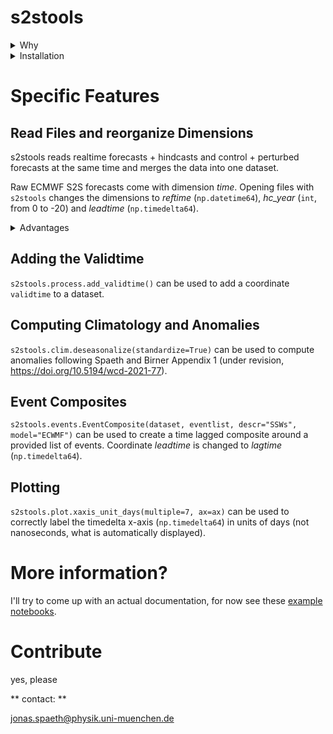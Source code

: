 # s2stools

<details><summary>Why</summary>
E.g., ECWMF produces hindcasts on the fly. s2stools can make the data handling easier by introducing new dimensions (reftime, hc_year, leadtime). All functionalities are based on xarray `DataArrays` and `Datasets`.
</details>

<details><summary>Installation</summary>

```pip install s2stools```

This should install version 0.0.18, because the most current version (0.0.21) sometimes fails due to a circular import. This will be fixed in the near future.
</details>

# Specific Features

## Read Files and reorganize Dimensions

s2stools reads realtime forecasts + hindcasts and control + perturbed forecasts at the same time and merges the data into one dataset.

Raw ECMWF S2S forecasts come with dimension *time*. Opening files with `s2stools` changes the dimensions to *reftime* (`np.datetime64`), *hc_year* (`int`, from 0 to -20) and *leadtime* (`np.timedelta64`).

<details><summary>Advantages</summary>
- quicker access to individual hindcast years, easier to compare different hindcast years
- no discontinous time dimension
- easier to compare the leadtime evolution of different forecasts
</details>

## Adding the Validtime

`s2stools.process.add_validtime()` can be used to add a coordinate `validtime` to a dataset.


## Computing Climatology and Anomalies

`s2stools.clim.deseasonalize(standardize=True)` can be used to compute anomalies following Spaeth and Birner Appendix 1 (under revision, https://doi.org/10.5194/wcd-2021-77).

## Event Composites

`s2stools.events.EventComposite(dataset, eventlist, descr="SSWs", model="ECWMF")` can be used to create a time lagged composite around a provided list of events. Coordinate *leadtime* is changed to *lagtime* (`np.timedelta64`).

## Plotting

`s2stools.plot.xaxis_unit_days(multiple=7, ax=ax)` can be used to correctly label the timedelta x-axis (`np.timedelta64`) in units of days (not nanoseconds, what is automatically displayed).

# More information?[](url)

I'll try to come up with an actual documentation, for now see these [example notebooks](https://gitlab.lrz.de/ru35hub/stos/-/tree/main/s2stools/examples).

# Contribute

yes, please



** contact: **

jonas.spaeth@physik.uni-muenchen.de
